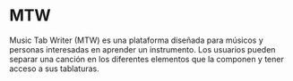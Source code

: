# MTW
Music Tab Writer (MTW) es una plataforma diseñada para  músicos y personas interesadas en aprender un instrumento. Los usuarios pueden separar una canción en los diferentes elementos que la componen y tener acceso a sus tablaturas. 
